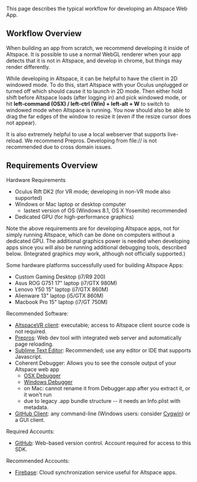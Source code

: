 This page describes the typical workflow for developing an Altspace Web App.

## Workflow Overview

When building an app from scratch, we recommend developing it inside of Altspace. It is possible to use a normal WebGL renderer when your app detects that it is not in Altspace, and develop in chrome, but things may render differently.

While developing in Altspace, it can be helpful to have the client in 2D windowed mode. To do this, start Altspace with your Oculus unplugged or turned off which should cause it to launch in 2D mode. Then either hold shift before Altspace loads (after logging in) and pick windowed mode, or hit **left-command (OSX) / left-ctrl (Win) + left-alt + W** to switch to windowed mode when Altspace is running. You now should also be able to drag the far edges of the window to resize it (even if the resize cursor does not appear). 

It is also extremely helpful to use a local webserver that supports live-reload. We recommend Prepros. Developing from file:// is not recommended due to cross domain issues.

## Requirements Overview

Hardware Requirements
* Oculus Rift DK2 (for VR mode; developing in non-VR mode also supported)
* Windows or Mac laptop or desktop computer
  * lastest version of OS (Windows 8.1, OS X Yosemite) recommended
* Dedicated GPU (for high-performance graphics)

Note the above requirements are for developing Altspace apps, not for simply running Altspace, which can be done on computers without a dedicated GPU.  The additional graphics power is needed when developing apps since you will also be running additional debugging tools, described below. (Integrated graphics *may* work, although not officially supported.)

Some hardware platforms successfully used for building Altspace Apps:
* Custom Gaming Desktop (i7/R9 200)
* Asus ROG G751 17" laptop (i7/GTX 980M)
* Lenovo Y50 15" laptop (i7/GTX 860M)
* Alienware 13" laptop (i5/GTX 860M)
* Macbook Pro 15" laptop (i7/GT 750M)

Recommended Software:
* [AltspaceVR client]: executable; access to Altspace client source code is not required.
* [Prepros]: Web dev tool with integrated web server and automatically page reloading.
* [Sublime Text Editor]: Recommended; use any editor or IDE that supports Javascript.
* Coherent Debugger: Allows you to see the console output of your Altspace web app
    * [OSX Debugger]
    * [Windows Debugger]
    * on Mac: cannot rename it from Debugger.app after you extract it, or it won't run
    * due to legacy .app bundle structure -- it needs an Info.plist with metadata.
* [GitHub Client]: any command-line (Windows users: consider [Cygwin]) or a GUI client. 

Required Accounts:
* [GitHub]: Web-based version control. Account required for access to this SDK.

Recommended Accounts:
* [Firebase]: Cloud synchronization service useful for Altspace apps.

[AltspaceVR client]: http://account.altspacevr.com
[Firebase]: http://firebase.com
[Prepros]: https://prepros.io/
[Sublime Text Editor]: http://www.sublimetext.com/
[GitHub]: https://github.com/
[GitHub Client]: http://git-scm.com/downloads/guis
[Cygwin]: https://www.cygwin.com/
[OSX Debugger]: http://sdk.altvr.com/debugger/DebuggerMacOSX.zip
[Windows Debugger]: http://sdk.altvr.com/debugger/DebuggerWindows.zip
